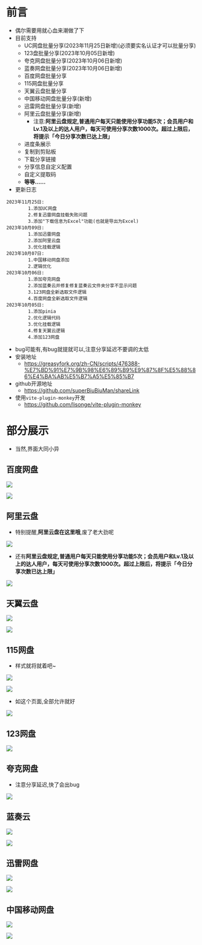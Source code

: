 # 前言

* 偶尔需要用就心血来潮做了下
* 目前支持
  * UC网盘批量分享(2023年11月25日新增)(必须要实名认证才可以批量分享)
  * 123盘批量分享(2023年10月05日新增)
  * 夸克网盘批量分享(2023年10月06日新增)
  * 蓝奏网盘批量分享(2023年10月06日新增)
  * 百度网盘批量分享
  * 115网盘批量分享
  * 天翼云盘批量分享
  * 中国移动网盘批量分享(新增)
  * 迅雷网盘批量分享(新增)
  * 阿里云盘批量分享(新增)
    * 注意:**阿里云盘规定,普通用户每天只能使用分享功能5次；会员用户和Lv.1及以上的达人用户，每天可使用分享次数1000次。超过上限后，将提示「今日分享次数已达上限」**
  * 进度条展示
  * 复制到剪贴板
  * 下载分享链接
  * 分享信息自定义配置
  * 自定义提取码
  * **等等......**
* 更新日志

```
2023年11月25日:
        1.添加UC网盘
        2.修复迅雷网盘挂载失败问题
        3.添加"下载信息为Excel"功能(也就是导出为Excel)
2023年10月09日:
        1.添加迅雷网盘
        2.添加阿里云盘
        3.优化挂载逻辑
2023年10月07日:
        1.中国移动网盘添加
        2.逻辑优化
2023年10月06日: 
        1.添加夸克网盘
        2.添加蓝奏云并修复修复蓝奏云文件夹分享不显示问题
        3.123网盘全新选取文件逻辑
        4.百度网盘全新选取文件逻辑
2023年10月05日: 
        1.添加pinia
        2.优化逻辑代码
        3.优化挂载逻辑
        4.修复天翼云逻辑
        4.添加123网盘
```

* bug可能有,有bug就提就可以,注意分享延迟不要调的太低
* 安装地址
  * https://greasyfork.org/zh-CN/scripts/476388-%E7%BD%91%E7%9B%98%E6%89%B9%E9%87%8F%E5%88%86%E4%BA%AB%E5%B7%A5%E5%85%B7
* github开源地址
  * https://github.com/superBiuBiuMan/shareLink
* 使用`vite-plugin-monkey`开发
  * https://github.com/lisonge/vite-plugin-monkey

# 部分展示

* 当然,界面大同小异

## 百度网盘

![](https://s2.loli.net/2023/12/10/j64rA9vhDwCipky.gif)

![](https://s2.loli.net/2023/12/10/HQ1KtY4obycLOVa.png)

## 阿里云盘

* 特别提醒,**阿里云盘在这里哦**,废了老大劲呢

![](https://s2.loli.net/2023/12/10/oxhYR78azN3wHZQ.png)

* 还有**阿里云盘规定,普通用户每天只能使用分享功能5次；会员用户和Lv.1及以上的达人用户，每天可使用分享次数1000次。超过上限后，将提示「今日分享次数已达上限」**

![](https://s2.loli.net/2023/12/10/TkPgUNzbBaXOIc1.png)

## 天翼云盘

![](https://s2.loli.net/2023/12/10/OAIiMtWQxc2S4YG.png)

![](https://s2.loli.net/2023/12/10/RPOM6W9DZcf4XTx.png)

## 115网盘

* 样式就将就着吧~

![](https://s2.loli.net/2023/12/10/PxJ5czymWDE9ljr.png)

![](https://s2.loli.net/2023/12/10/HQ9RCgUq4zmSyO2.png)

* 如这个页面,全部允许就好

![](https://s2.loli.net/2023/12/10/NabQhgtKIo4EZFz.png)

## 123网盘

![](https://s2.loli.net/2023/12/10/tqJIAsnN37eS4uZ.png)

## 夸克网盘

* 注意分享延迟,快了会出bug

![](https://s2.loli.net/2023/12/10/GrO7lBhEWPNy4uC.png)



## 蓝奏云

![](https://s2.loli.net/2023/12/10/qhtzU4wQmRWJYrb.png)

![](https://s2.loli.net/2023/12/10/Z8HJpS59OgYIczN.png)

## 迅雷网盘

![](https://s2.loli.net/2023/12/10/OQhYUAPKziLJVC2.png)

![](https://s2.loli.net/2023/12/10/vyDIdQVTmUgMunO.png)

## 中国移动网盘

![](https://s2.loli.net/2023/12/10/KIOcdYCSpZQuXyH.png)

![](https://s2.loli.net/2023/12/10/qambuEHvdytZKDc.png)